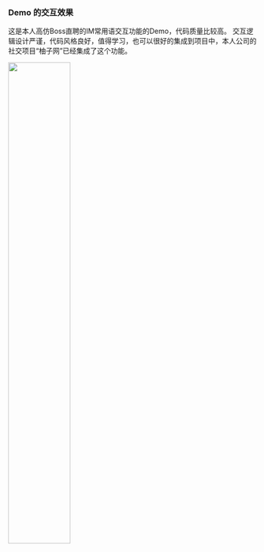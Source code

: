 ### Demo 的交互效果

这是本人高仿Boss直聘的IM常用语交互功能的Demo，代码质量比较高。
交互逻辑设计严谨，代码风格良好，值得学习，也可以很好的集成到项目中，本人公司的社交项目“柚子网”已经集成了这个功能。

<p><img src="http://images2015.cnblogs.com/blog/784420/201612/784420-20161211043614413-1438838067.gif" alt="" width="50%" /></p>